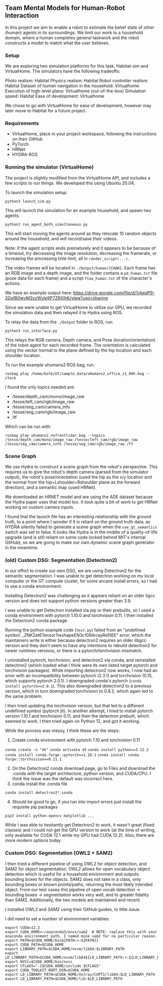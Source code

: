 ## Team Mental Models for Human-Robot Interaction

In this project we aim to enable a robot to estimate the belief state of other (human) agents in its surroundings. We limit our work to a household domain, where a human completes general taskwork and the robot constructs a model to match what the user believes.

### Setup

We are exploring two simulation platforms for this task, Habitat-sim and VirtualHome. The simulators have the following tradeoffs:

Photo realism: Habitat
Physics realism: Habitat
Robot controller realism: Habitat
Dataset of human navigation in the household: Virtualhome
Execution of high-level plans: Virtualhome (out-of-the-box)
Simulation speed: Habitat
Ease of development: Virtualhome

We chose to go with VirtualHome for ease of development, however may later move to Habitat for a future project.

### Requirements

- VirtualHome, place in your project workspace, following the instructions on their GitHub
- PyTorch
- HRNet
- HYDRA-ROS

### Running the simulator (VirtualHome)

The project is slightly modified from the VirtualHome API, and includes a few scripts to run things. We developed this using Ubuntu 20.04.

To launch the simulation setup:

`python3 launch_sim.py`

This will launch the simulation for an example household, and spawn two agents.

`python3 run_agent_both_simultaneous.py`

This will start moving the agents around as they relocate 10 random objects around the household, and will record/save their videos.

Note: if the agent scripts ends prematurely and it appears to be because of a timeout, try decreasing the image resolution, decreasing the framerate, or increasing the processing time limit, all in `render_script(...)`.

The video frames will be located in `./Output/human/{CHAR}`. Each frame has an RGB image and a depth image, and the folder contans a `pd_human.txt` file (pose data for each frame) and a script `ftaa_human.txt` of the character's actions.

We have an example output here: https://drive.google.com/file/d/1ykeqP9-2GsfB0wvM3vzWyle9P7ZRXlhK/view?usp=sharing

Since we were unable to get VirtualHome to utilize our GPU, we recorded the simulation data and then relayed it to Hydra using ROS.

To relay the data from the `./Output` folder to ROS, run:

`python3 ros_interface.py`

This relays the RGB camera, Depth camera, and Pose (location/orientation) of the robot agent for each recorded frame. The orientation is calculated using the vector normal to the plane defined by the hip location and each shoulder location.

To run the example uhumans2 ROS bag, run:

`rosbag play /home/kolb/GT/sample_data/uHumans2_office_s1_00h.bag --clock`

I found the only topics needed are:
- /tesse/depth_cam/mono/image_raw
- /tesse/left_cam/rgb/image_raw
- /tesse/seg_cam/camera_info
- /tesse/seg_cam/rgb/image_raw
- /tf

Which can be run with:

`rosbag play uhumans2_nofrontlidar.bag --topics /tesse/depth_cam/mono/image_raw /tesse/left_cam/rgb/image_raw /tesse/seg_cam/camera_info /tesse/seg_cam/rgb/image_raw /tf`

### Scene Graph

We use Hydra to construct a scene graph from the robot's perspective. This requires us to give the robot's depth camera (parsed from the simulator output), the robot's pose/orientation (used the hip as the x/y location and the normal from the hip+Lshoulder+Rshoulder plane as the forward direction), and a semantic map (used HRNet).

We downloaded an HRNET model and are using the ADE dataset because the Hydra paper uses that model too. It took quite a bit of work to get HRNet working on custom camera inputs.

I found that the launch file has an interesting relationship with the ground truth, to a point where I wonder if it is reliant on the ground truth data, as HYDRA silently failed to generate a scene graph when the `use_gt_semantics` switch was set to false. It looks like Hydra is in the middle of a quality-of-life upgrade (and is still reliant on some code locked behind MIT's internal GitHub), so we are going to make our own dynamic scene graph generator in the meantime.

### (old) Custom DSG: Segmentation (Detectron2)

In our effort to create our own DSG, we are using Detectron2 for the semantic segmentation. I was unable to get detectron working on my local computer or the GT compute cluster, for some arcane install errors, so I had to use a conda environment.

Installing Detectron2 was challenging as it appears reliant on an older ligcc version and does not support python versions greater than 3.9.

I was unable to get Detectron installed via pip or their prebuilts, so I used a conda environment with pytorch 1.10.0 and torchvision 0.11. I then installed the Detectron2 conda package.

Running the python example code (`test.py`) failed from an "undefined symbol: _ZNK2at6Tensor7reshapeEN3c108ArrayRefIlEE" error, which the maintainers write is either because detectron2 requires an older libgcc version and they don't seem to have any intentions to rebuild detectron2 for newer runtimes versions, or there is a pytorch/torchvision mismatch.

I uninstalled pytorch, torchvision, and detectron2 via conda, and reinstalled detectron2 (which loaded what I think were its own listed target pytorch and torchvision packages). While importing detectron2 now works, I now had an error with an incompatibility between pytorch (2.3.1) and torchvision (0.15, which supports pytorch 2.0.1). I downgraded conda's pytorch (`conda install pytorch==2.0.1`). This also downgraded detectron2 to a previous version, which in turn downgraded torchvision to 0.8.2, which again led to the same problem.

I then tried updating the torchvision version, but that led to a different undefined symbol (pytorch jit). In another attempt, I tried to install pytorch version 1.10.1 and torchvision 0.11, and then the detectron prebuilt, which seemed to work. I then tried again on Python 12, and got it working.

While the process was messy, I think these are the steps:
1. Create conda environment with pytorch 1.10 and torchvision 0.11

`conda create -n "dt"`
`conda activate dt`
`conda install python==3.12.2`
`conda install conda-forge::pytorch==1.10.1`
`conda install conda-forge::torchvision==0.11.1`

2. On the Detectron2 conda download page, go to Files and download the .conda with the target architecture, python version, and CUDA/CPU. I think the issue was the default was incorrect here.
3. conda install the .conda file

`conda install detectron2*.conda`

4. Should be good to go, if you run into import errors just install the requisite pip packages

`pip3 install python-opencv matplotlib ...`

While I was able to hesitantly get Detectron2 to work, it wasn't great (fixed classes) and I could not get the GPU version to work (at the time of writing, only available for CUDA 12.1 while my GPU had CUDA 12.2). Also, there are more modern options today.

### Custom DSG: Segmentation (OWL2 + SAM2)

I then tried a different pipeline of using OWL2 for object detection, and SAM2 for object segmentation. OWL2 allows for open vocabulary object detection which is useful for a household environment and outputs bounding boxes for the objects. SAM2 does not take in a class, only bounding boxes or known points/paths, returning the most likely intended object. From our test cases this pipeline of open vocab detection -> bounding boxes -> segmentation works very well, and to greater fidelity than SAM2. Additionally, the two models are maintained and recent.

I installed OWL2 and SAM2 using their GitHub guides, to little issue.

I did need to set a number of environment variables:
```
export CUDA=12.2
export CUDA_HOME=~/anaconda3/envs/sam2  # NOTE: replace this with your anaconda environment path, I named mine sam2 for no particular reason.
export PATH=$CUDA_HOME/bin${PATH:+:${PATH}}
export CUDA_PATH=$CUDA_HOME
export LIBRARY_PATH=$CUDA_HOME/nvvm/lib64:$LIBRARY_PATH
export LD_LIBRARY_PATH=$CUDA_HOME/nvvm/lib64${LD_LIBRARY_PATH:+:${LD_LIBRARY_PATH}}
export NVCC=$CUDA_HOME/bin/nvcc
export CFLAGS="-I$CUDA_HOME/include $CFLAGS"
export CUDA_TOOLKIT_ROOT_DIR=$CUDA_HOME
export LD_LIBRARY_PATH=$CUDA_HOME/extras/CUPTI/lib64:$LD_LIBRARY_PATH
export LD_LIBRARY_PATH=$CUDA_HOME/lib:$LD_LIBRARY_PATH
```
